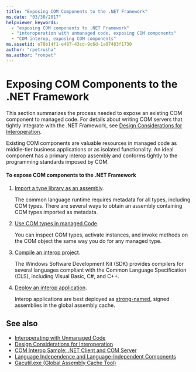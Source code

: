 ```yaml
---
title: "Exposing COM Components to the .NET Framework"
ms.date: "03/30/2017"
helpviewer_keywords: 
  - "exposing COM components to .NET Framework"
  - "interoperation with unmanaged code, exposing COM components"
  - "COM interop, exposing COM components"
ms.assetid: e78b14f1-e487-43cd-9c6d-1a07483f1730
author: "rpetrusha"
ms.author: "ronpet"
---
```

# Exposing COM Components to the .NET Framework
This section summarizes the process needed to expose an existing COM component to managed code. For details about writing COM servers that tightly integrate with the .NET Framework, see [Design Considerations for Interoperation](https://docs.microsoft.com/previous-versions/dotnet/netframework-4.0/61aax4kh(v=vs.100)).
  
 Existing COM components are valuable resources in managed code as middle-tier business applications or as isolated functionality. An ideal component has a primary interop assembly and conforms tightly to the programming standards imposed by COM.  
  
#### To expose COM components to the .NET Framework  
  
1. [Import a type library as an assembly](importing-a-type-library-as-an-assembly.md).  
  
     The common language runtime requires metadata for all types, including COM types. There are several ways to obtain an assembly containing COM types imported as metadata.  
  
2. [Use COM types in managed Code](https://docs.microsoft.com/previous-versions/dotnet/netframework-4.0/3y76b69k(v=vs.100)).  
  
     You can inspect COM types, activate instances, and invoke methods on the COM object the same way you do for any managed type.  
  
3. [Compile an interop project](compiling-an-interop-project.md).  
  
     The Windows Software Development Kit (SDK) provides compilers for several languages compliant with the Common Language Specification (CLS), including Visual Basic, C#, and C++.  
  
4. [Deploy an interop application](deploying-an-interop-application.md).  
  
     Interop applications are best deployed as [strong-named](../app-domains/strong-named-assemblies.md), signed assemblies in the global assembly cache.  
  
## See also

- [Interoperating with Unmanaged Code](index.md)
- [Design Considerations for Interoperation](https://docs.microsoft.com/previous-versions/dotnet/netframework-4.0/61aax4kh(v=vs.100))
- [COM Interop Sample: .NET Client and COM Server](com-interop-sample-net-client-and-com-server.md)
- [Language Independence and Language-Independent Components](../../standard/language-independence-and-language-independent-components.md)
- [Gacutil.exe (Global Assembly Cache Tool)](../tools/gacutil-exe-gac-tool.md)
